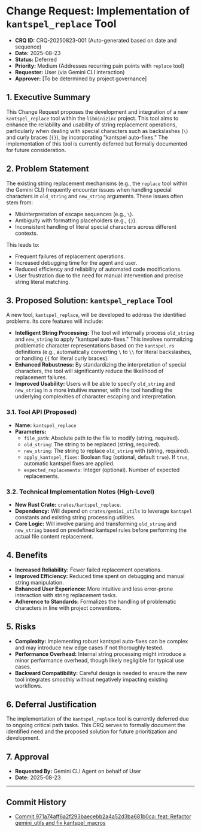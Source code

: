 # Change Request: Implementation of `kantspel_replace` Tool

*   **CRQ ID:** CRQ-20250823-001 (Auto-generated based on date and sequence)
*   **Date:** 2025-08-23
*   **Status:** Deferred
*   **Priority:** Medium (Addresses recurring pain points with `replace` tool)
*   **Requester:** User (via Gemini CLI interaction)
*   **Approver:** [To be determined by project governance]

## 1. Executive Summary

This Change Request proposes the development and integration of a new `kantspel_replace` tool within the `libminizinc` project. This tool aims to enhance the reliability and usability of string replacement operations, particularly when dealing with special characters such as backslashes (`\`) and curly braces (`{}`), by incorporating "kantspel auto-fixes." The implementation of this tool is currently deferred but formally documented for future consideration.

## 2. Problem Statement

The existing string replacement mechanisms (e.g., the `replace` tool within the Gemini CLI) frequently encounter issues when handling special characters in `old_string` and `new_string` arguments. These issues often stem from:
*   Misinterpretation of escape sequences (e.g., `\`).
*   Ambiguity with formatting placeholders (e.g., `{}`).
*   Inconsistent handling of literal special characters across different contexts.

This leads to:
*   Frequent failures of replacement operations.
*   Increased debugging time for the agent and user.
*   Reduced efficiency and reliability of automated code modifications.
*   User frustration due to the need for manual intervention and precise string literal matching.

## 3. Proposed Solution: `kantspel_replace` Tool

A new tool, `kantspel_replace`, will be developed to address the identified problems. Its core features will include:

*   **Intelligent String Processing:** The tool will internally process `old_string` and `new_string` to apply "kantspel auto-fixes." This involves normalizing problematic character representations based on the `kantspel.rs` definitions (e.g., automatically converting `\` to `\\` for literal backslashes, or handling `{{` for literal curly braces).
*   **Enhanced Robustness:** By standardizing the interpretation of special characters, the tool will significantly reduce the likelihood of replacement failures.
*   **Improved Usability:** Users will be able to specify `old_string` and `new_string` in a more intuitive manner, with the tool handling the underlying complexities of character escaping and interpretation.

### 3.1. Tool API (Proposed)

*   **Name:** `kantspel_replace`
*   **Parameters:**
    *   `file_path`: Absolute path to the file to modify (string, required).
    *   `old_string`: The string to be replaced (string, required).
    *   `new_string`: The string to replace `old_string` with (string, required).
    *   `apply_kantspel_fixes`: Boolean flag (optional, default `true`). If `true`, automatic kantspel fixes are applied.
    *   `expected_replacements`: Integer (optional). Number of expected replacements.

### 3.2. Technical Implementation Notes (High-Level)

*   **New Rust Crate:** `crates/kantspel_replace`.
*   **Dependency:** Will depend on `crates/gemini_utils` to leverage `kantspel` constants and existing string processing utilities.
*   **Core Logic:** Will involve parsing and transforming `old_string` and `new_string` based on predefined kantspel rules before performing the actual file content replacement.

## 4. Benefits

*   **Increased Reliability:** Fewer failed replacement operations.
*   **Improved Efficiency:** Reduced time spent on debugging and manual string manipulation.
*   **Enhanced User Experience:** More intuitive and less error-prone interaction with string replacement tasks.
*   **Adherence to Standards:** Formalizes the handling of problematic characters in line with project conventions.

## 5. Risks

*   **Complexity:** Implementing robust kantspel auto-fixes can be complex and may introduce new edge cases if not thoroughly tested.
*   **Performance Overhead:** Internal string processing might introduce a minor performance overhead, though likely negligible for typical use cases.
*   **Backward Compatibility:** Careful design is needed to ensure the new tool integrates smoothly without negatively impacting existing workflows.

## 6. Deferral Justification

The implementation of the `kantspel_replace` tool is currently deferred due to ongoing critical path tasks. This CRQ serves to formally document the identified need and the proposed solution for future prioritization and development.

## 7. Approval

*   **Requested By:** Gemini CLI Agent on behalf of User
*   **Date:** 2025-08-23

---

## Commit History

- [Commit 971a74aff6a2f293baecebb2a4a52d3ba681b0ca: feat: Refactor gemini_utils and fix kantspel_macros](docs/commits/971a74aff6a2f293baecebb2a4a52d3ba681b0ca_feat_Refactor_gemini_utils_and_fix_kantspel_macros.md)